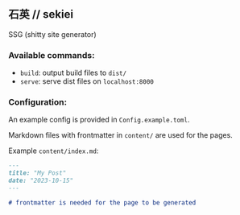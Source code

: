 ## 石英 // sekiei

SSG (shitty site generator)

### Available commands:

- `build`: output build files to `dist/`
- `serve`: serve dist files on `localhost:8000`

### Configuration:

An example config is provided in `Config.example.toml`.

Markdown files with frontmatter in `content/` are used for the pages.

Example `content/index.md`:

```md
---
title: "My Post"
date: "2023-10-15"
---

# frontmatter is needed for the page to be generated
```
